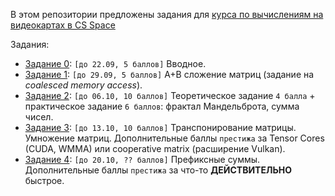 В этом репозитории предложены задания для [курса по вычислениям на видеокартах в CS Space](https://csspace.io/course/2025fall-gpu/)

Задания:

- [Задание 0](https://github.com/GPGPUCourse/GPGPUTasks2025/tree/task00): ```[до 22.09, 5 баллов]``` Вводное.
- [Задание 1](https://github.com/GPGPUCourse/GPGPUTasks2025/tree/task01): ```[до 29.09, 5 баллов]``` A+B сложение матриц (задание на *coalesced memory access*).
- [Задание 2](https://github.com/GPGPUCourse/GPGPUTasks2025/tree/task02): ```[до 06.10, 10 баллов]``` Теоретическое задание ```4 балла``` + практическое задание ```6 баллов```: фрактал Мандельброта, сумма чисел.
- [Задание 3](https://github.com/GPGPUCourse/GPGPUTasks2025/tree/task03): ```[до 13.10, 10 баллов]``` Транспонирование матрицы. Умножение матриц. Дополнительные баллы ```престижа``` за Tensor Cores (CUDA, WMMA) или cooperative matrix (расширение Vulkan).
- [Задание 4](https://github.com/GPGPUCourse/GPGPUTasks2025/tree/task04): ```[до 20.10, ?? баллов]``` Префиксные суммы. Дополнительные баллы ```престижа``` за что-то **ДЕЙСТВИТЕЛЬНО** быстрое.

